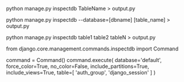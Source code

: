 python manage.py inspectdb TableName > output.py


python manage.py inspectdb --database=[dbname] [table_name] > output.py

python manage.py inspectdb table1 table2 tableN > output.py


from django.core.management.commands.inspectdb import Command

command = Command()
command.execute(
database='default',
force_color=True,
no_color=False,
include_partitions=True,
include_views=True,
table=[
'auth_group',
'django_session'
]
)